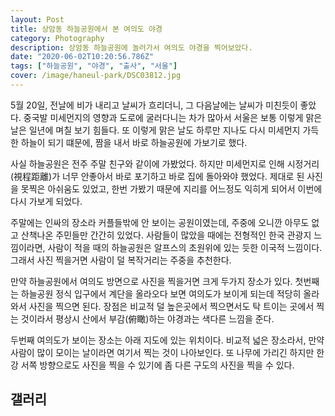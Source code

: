 ```yaml
---
layout: Post
title: 상암동 하늘공원에서 본 여의도 야경
category: Photography
description: 상암동 하늘공원에 놀러가서 여의도 야경을 찍어보았다. 
date: "2020-06-02T10:20:56.786Z"
tags: ["하늘공원", "야경", "출사", "서울"]
cover: /image/haneul-park/DSC03812.jpg
---
```

5월 20일, 전날에 비가 내리고 날씨가 흐리더니, 그 다음날에는 날씨가 미친듯이 좋았다. 
중국발 미세먼지의 영향과 도로에 굴러다니는 차가 많아서 서울은 보통 이렇게 맑은 날은 일년에 며칠 보기 힘들다. 
또 이렇게 맑은 날도 하루만 지나도 다시 미세먼지 가득한 하늘이 되기 떄문에, 짬을 내서 바로 하늘공원에 가보기로 했다.

 사실 하늘공원은 전주 주말 친구와 같이에 가봤었다. 
 하지만 미세먼지로 인해 시정거리(視程距離)가 너무 안좋아서 바로 포기하고 바로 집에 돌아와야 했었다. 
 제대로 된 사진을 못찍은 아쉬움도 있었고, 한번 가봤기 때문에 지리를 어느정도 익히게 되어서
 이번에 다시 가보게 되었다. 

<cap-image src="/image/haneul-park/IMG_2820.PNG" caption="미세먼지 수치가 무려 12이다, 이런날은 흔치 않다" alt="Airquality of Seoul" :vertical="true" :small="true" :showExif="false" />

주말에는 인싸의 장소라 커플들밖에 안 보이는 공원이였는데, 주중에 오니깐 아무도 없고 산책나온 주민들만 간간히 있었다. 사람들이 많았을 때에는 전형적인 한국 관광지 느낌이라면, 사람이 적을 때의 하늘공원은 알프스의 초원위에 있는 듯한 이국적 느낌이다.
그래서 사진 찍을거면 사람이 덜 복작거리는 주중을 추천한다. 

<cap-image src="/image/haneul-park/IMG_2825.jpg" caption="주중의 하늘공원은 사람이 적어 황량한 느낌마저 든다" alt="Weekday of Haneul Park" />

만약 하늘공원에서 여의도 방면으로 사진을 찍을거면 크게 두가지 장소가 있다. 첫번째는 하늘공원 정식 입구에서 계단을 올라오다 보면 여의도가 보이게 되는데 적당히 올라와서 사진을 찍으면 된다. 장점은
비교적 덜 높은곳에서 찍으면서도 탁 트이는 곳에서 찍는 것이라서 평상시 산에서 부감(俯瞰)하는 야경과는 색다른 느낌을 준다.

두번째 여의도가 보이는 장소는 아래 지도에 있는 위치이다. 비교적 넓은 장소라서, 만약 사람이 많이 모이는 날이라면 여기서 찍는 것이 나아보인다. 또 나무에 가리긴 하지만 한강 서쪽 방향으로도 사진을 찍을 수 있기에 좀 다른 구도의 사진을 찍을 수 있다.

<cap-image src="/image/haneul-park/IMG_2828.PNG" caption="여기서 대부분의 사진을 찍었다" alt="Location of good view" :vertical="true" :small="true" :showExif="false" />

## 갤러리
<cap-image src="/image/haneul-park/DSC03778.jpg" caption="오후 7시 경, 강변북로에 퇴근하는 차들이 무척 많다" alt="About 7, Lots of cars" :large="true" />

<cap-image src="/image/haneul-park/DSC03785.jpg" caption="남산타워 방면" alt="View of Nam-san tower" :large="true" />

<cap-image src="/image/haneul-park/DSC03804.jpg" caption="불빛이 들어온 국회의사당" alt="Lights on Ambassy building" :large="true" :vertical="true" />

<cap-image src="/image/haneul-park/DSC03810.jpg" caption="Night of Seoul" alt="Night of Seoul" :large="true" />

<cap-image src="/image/haneul-park/DSC03812.jpg" caption="Night of Seoul, Closer View" alt="Night of Seoul" :large="true" />

<cap-image src="/image/haneul-park/DSC03815.jpg" caption="한강 서쪽방면, 석양이 아름답다" alt="Night of Seoul" :large="true" />


